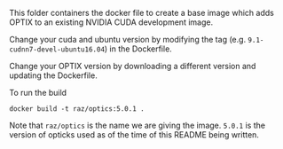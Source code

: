 This folder containers the docker file to create a base image which adds OPTIX to an existing NVIDIA CUDA development image.

Change your cuda and ubuntu version by modifying the tag (e.g. `9.1-cudnn7-devel-ubuntu16.04`) in the Dockerfile.

Change your OPTIX version by downloading a different version and updating the Dockerfile.

To run the build

    docker build -t raz/optics:5.0.1 .


Note that `raz/optics` is the name we are giving the image.
`5.0.1` is the version of opticks used as of the time of this README being written.